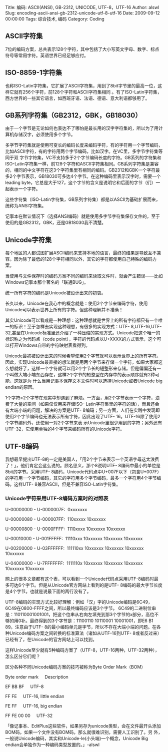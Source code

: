 Title: 编码: ASCII(ANSI), GB-2312, UNICODE, UTF-8，UTF-16
Author: alswl
Slug: encoding-ascii-ansi-gb-2312-unicode-utf-8-utf-16
Date: 2009-09-12 00:00:00
Tags: 综合技术, 编码
Category: Coding

## ASCII字符集

7位的编码方案，总共表示128个字符，其中包括了大小写英文字母、数字、标点符号等常用字符。英语世界已经足够应付。

## ISO-8859-1字符集

也称ISO-Latin字符集，它扩展了ASCII字符集，用到了8bit字节里的最高一位，这样它就有256个字符，前128个字符和ASCII字符集相同
。有了ISO-Latin字符集，西方世界的一些其它语言，如西班牙语、法语、德语、意大利语都够用了。

## GB系列字符集（GB2312，GBK，GB18030）

由于一个字节是无论如何也表达不了哪怕是最长用的汉字字符集的，所以为了用计算机存储汉字，必须使用多个字节。

多字节字符集就是使用可变长的编码长度来编码字符，有的字符用一个字节编码，比如ASCII字符，有的字符用两个字节编码，比如汉字。在VC里，多字节字符集等同于双
字节字符集，VC不支持多于2个字节编码长度的字符。GB系列的字符集和ISO-Latin字符集一样，前128个字符和ASCII字符集相同。GB系列字符集是兼容
的，相同的中文字符在这3个字符集里有相同的编码。GB2312和GBK一个字符最多2个字节表示，GB18030可多达4个字节。在这种编码里表示汉字时，需要一个
leading byte，它总是大于127，这个字节的含义是说明它和后面的字节（们）一起表示一个字符。

这些字符集（ISO-Latin字符集，GB系列字符集）都是以ASCII为基础扩展而来，统称为ANSI字符集。

记事本在默认情况下（选择ANSI编码）就是使用多字节字符集保存文件的，至于使用的是GB2312，GBK，还是GB18030我不清楚。

## Unicode字符集

每个地区的人都试图扩展ASCII编码来支持本地的语言，最终的结果是导致互不兼容。因为除了最低的128个字符相同以外，其它的字符都使用自己特殊的编码方案。

当使用与文件保存时的编码方案不同的编码来读取文件时，就会产生错误——比如Windows记事本那个著名的「联通BUG」。

统一所有字符的编码是Unicode被设计出来的初衷。

长久以来，Unicode在我心中的概念就是：使用2个字节来编码字符，使用Unicode可以表示世界上所有的字符。但这种理解并不准确！

其实Unicode可以看成是一种理想：这种理想就是世界上的所有字符都只有一个唯一的标识！至于怎样去实现这种理想，有很多的实现方式：UTF-
8,UTF-16,UTF-32,甚至在Unicode标准里还介绍了一种压缩的实现方式。Unicode把这个唯一的标识称之为代码点（code
point），字符的代码点以U+XXXX的方式表示，这个可以打开Windows自带的字符映射表看得到。

Unicode最初被设计出来的时候希望使用2个字节就可以表示世界上的所有字符。因此，实现Unicode最直接的想法就是用两个字节来存储一个字符，如果大家都这
么想就好了，这样一个字符就可以用2个字节长的短整形来存储。但是偏偏还有一个叫做大端小端东西存在，这样2个字节的短整型在内存中的表示顺序就有2种可能，这就是为
什么当用记事本保存文本文件时可以选择Unicode或者Unicode big endian的原因。

1个字符=2个字节在现实中却遇到了麻烦。一方面，用2个字节表示一个字符，浪费了大量的空间（如果仅仅用来存储ISO-
Latin字符集里的字符的话），而且还会有大端小端的问题，解决的方案是UTF-
8编码；另一方面，人们在实践中发现即使用2个字节编码也无法表示所有字符，因此出现了UTF- 16。UTF-16除了使用2个字节编码外，还使用一对2个字节来表
示Unicode里很少用到的字符；另外还有UTF-32，它使用单独的4个字节来编码所有的Unicode字符。

## UTF-8编码

我想最早提出UTF-8的一定是美国人，「用2个字节来表示一个英语字母这太浪费了！」，他们肯定会这么说的。顾名思义，那个8说明UTF-
8编码中最小的单位是8bit的字节。采用UTF-
8编码，Unicode代码点中U+007F以下（包含U+007F）的字符用一个字节编码，其它的字符用多个字节编码，最多一个字符用4个字节编码。这样UTF-
8兼容ASCII，但是不兼容ISO-Latin字符集。

### Unicode字符采用UTF-8编码方案时的对照表

U-00000000 - U-0000007F:  0xxxxxxx

U-00000080 - U-000007FF:  110xxxxx 10xxxxxx

U-00000800 - U-0000FFFF:  1110xxxx 10xxxxxx 10xxxxxx

U-00010000 - U-001FFFFF:  11110xxx 10xxxxxx 10xxxxxx 10xxxxxx

U-00200000 - U-03FFFFFF:  111110xx 10xxxxxx 10xxxxxx 10xxxxxx 10xxxxxx

U-04000000 - U-7FFFFFFF:  1111110x 10xxxxxx 10xxxxxx 10xxxxxx 10xxxxxx
10xxxxxx

网上的很多文章都有这个表，可以看到一个Unicode代码点采用UTF-8编码时最多可达6个字节。但是从Unicode官方网站上看到的是UTF-
8编码的最大字节长度是4个字节。也就是说最下面的两行没有了。

UTF-8编码的实现方式比较好理解：例如「汉」字的Unicode编码是6C49，6C49在0800-FFFF之间，所以最终编码应该是3个字节。
6C49的二进制位串是：110110001001001，把这个位串从右向左填充到那3个字节的x部分，高位不够的用0补。最终得到的3个字节是：11100110
10110001 10001001，即E6 B1 89。注意由于UTF-
8的最小编码单元是字节，所以不存在大端小端的问题。在各种Unicode编码方案之间转换的标准算法（诸如从UTF-16到UTF-
8或者反过来）已经有了，在Unicode的官方网站上可以找到。

这样Unicode至少就有5种编码方案了（UTF-8，UTF-16两种，UTF-32两种），怎么区分它们呢？

区分各种不同Unicode编码方案的技巧被称为Byte Order Mark（BOM）

Byte order mark     Description

EF BB BF     UTF-8

FF FE     UTF-16, little endian

FE FF     UTF-16, big endian

FF FE 00 00     UTF-32

「像记事本、EditPlus这些软件，如果另存为unicode类型，会在文件最开头添加BOM码，如果一个文件没有BOM码，那么就很难识别，需要人工识别了。另
外，一般说Unicode编码，其实和Unicode-le(小头端)一个概念，Unicode Big endian会单独作为一种编码类型放置的。」-alswl

